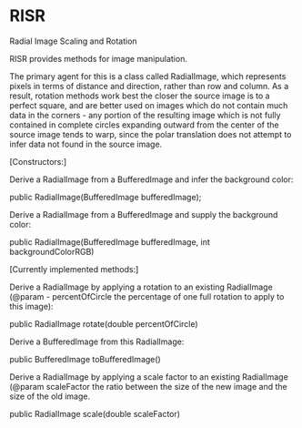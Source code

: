 # RISR
Radial Image Scaling and Rotation

RISR provides methods for image manipulation.

The primary agent for this is a class called RadialImage, which represents pixels in terms of distance and direction, rather than row and column.
As a result, rotation methods work best the closer the source image is to a perfect square, and are better used on images which do not contain much data in the corners - any portion of the resulting image which is not fully contained in complete circles expanding outward from the center of the source image tends to warp, since the polar translation does not attempt to infer data not found in the source image.

[Constructors:]

Derive a RadialImage from a BufferedImage and infer the background color:

public RadialImage(BufferedImage bufferedImage);

Derive a RadialImage from a BufferedImage and supply the background color:

public RadialImage(BufferedImage bufferedImage, int backgroundColorRGB)

[Currently implemented methods:]

Derive a RadialImage by applying a rotation to an existing RadialImage
(@param - percentOfCircle the percentage of one full rotation to apply to this image):

public RadialImage rotate(double percentOfCircle)

Derive a BufferedImage from this RadialImage:

public BufferedImage toBufferedImage()

Derive a RadialImage by applying a scale factor to an existing RadialImage
(@param scaleFactor the ratio between the size of the new image and the size of the old image.
    
public RadialImage scale(double scaleFactor)
